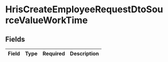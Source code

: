 # HrisCreateEmployeeRequestDtoSourceValueWorkTime


## Fields

| Field       | Type        | Required    | Description |
| ----------- | ----------- | ----------- | ----------- |